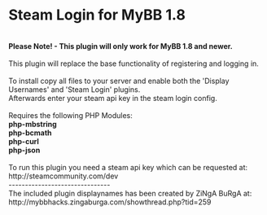 Steam Login for MyBB 1.8
===================
<br/>
<strong>Please Note! - This plugin will only work for MyBB 1.8 and newer.</strong><br/>
<br/>
This plugin will replace the base functionality of registering and logging in.<br/>
<br/>
To install copy all files to your server and enable both the 'Display Usernames' and 'Steam Login' plugins.<br/>
Afterwards enter your steam api key in the steam login config.<br/>
<br/>
Requires the following PHP Modules:<br/>
<strong>php-mbstring <br/>
php-bcmath<br/>
php-curl<br/>
php-json</strong><br/>
<br/>
To run this plugin you need a steam api key which can be requested at:<br/>
http://steamcommunity.com/dev<br/>
-------------------------------<br/>
The included plugin displaynames has been created by ZiNgA BuRgA at:<br/>
http://mybbhacks.zingaburga.com/showthread.php?tid=259
